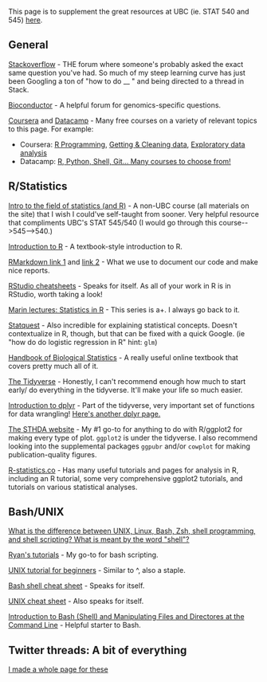 This page is to supplement the great resources at UBC (ie. STAT 540 and 545) [here](https://github.com/ettheberge/Coding_Intro/tree/main/UBC_groups_resources).

## General

[Stackoverflow](https://stackoverflow.com/) - THE forum where someone's probably asked the exact same question you've had. So much of my steep learning curve has just been Googling a ton of "how to do __ " and being directed to a thread in Stack.

[Bioconductor](https://support.bioconductor.org/) - A helpful forum for genomics-specific questions.

[Coursera](https://www.coursera.org/) and [Datacamp](https://www.datacamp.com/) - Many free courses on a variety of relevant topics to this page. For example:
- Coursera: [R Programming](https://www.coursera.org/learn/r-programming), [Getting & Cleaning data](https://www.coursera.org/learn/data-cleaning), [Exploratory data analysis](https://www.coursera.org/learn/exploratory-data-analysis) 
- Datacamp: [R, Python, Shell, Git... Many courses to choose from!](https://www.datacamp.com/search?utf8=%E2%9C%93&q=&tab=courses&facets%5Btechnology%5D%5B%5D=R&facets%5Btechnology%5D%5B%5D=Python&facets%5Btechnology%5D%5B%5D=Shell)

## R/Statistics

[Intro to the field of statistics (and R)](https://stat150.blog/) - A non-UBC course (all materials on the site) that I wish I could've self-taught from sooner. Very helpful resource that compliments UBC's STAT 545/540 (I would go through this course-->545-->540.)

[Introduction to R](https://cran.r-project.org/doc/contrib/Paradis-rdebuts_en.pdf) - A textbook-style introduction to R.

[RMarkdown link 1](https://rmarkdown.rstudio.com/articles_intro.html) and [link 2](https://bookdown.org/yihui/rmarkdown/) - What we use to document our code and make nice reports.

[RStudio cheatsheets](https://www.rstudio.com/resources/cheatsheets/) - Speaks for itself. As all of your work in R is in RStudio, worth taking a look! 

[Marin lectures: Statistics in R](https://www.statslectures.com/) - This series is a+. I always go back to it.

[Statquest](https://www.youtube.com/user/joshstarmer) - Also incredible for explaining statistical concepts. Doesn't contextualize in R, though, but that can be fixed with a quick Google. (ie "how do do logistic regression in R" hint: `glm`)

[Handbook of Biological Statistics](http://www.biostathandbook.com/) - A really useful online textbook that covers pretty much all of it.

[The Tidyverse](https://www.tidyverse.org/packages/) - Honestly, I can't recommend enough how much to start early/ do everything in the tidyverse. It'll make your life so much easier.   

[Introduction to dplyr](https://cran.r-project.org/web/packages/dplyr/vignettes/dplyr.html) - Part of the tidyverse, very important set of functions for data wrangling! [Here's another dplyr page.]( https://rpubs.com/justmarkham/dplyr-tutorial)

[The STHDA website](http://www.sthda.com/english/wiki/ggplot2-essentials) - My #1 go-to for anything to do with R/ggplot2 for making every type of plot. `ggplot2` is under the tidyverse. I also recommend looking into the supplemental packages `ggpubr` and/or `cowplot` for making publication-quality figures. 

[R-statistics.co](http://r-statistics.co/) - Has many useful tutorials and pages for analysis in R, including an R tutorial, some very comprehensive ggplot2 tutorials, and tutorials on various statistical analyses.

## Bash/UNIX

[What is the difference between UNIX, Linux, Bash, Zsh, shell programming, and shell scripting? What is meant by the word "shell"?](https://www.quora.com/What-is-the-difference-between-UNIX-Linux-Bash-Zsh-shell-programming-and-shell-scripting-What-is-meant-by-the-word-shell)

[Ryan's tutorials](https://ryanstutorials.net/bash-scripting-tutorial/) - My go-to for bash scripting.

[UNIX tutorial for beginners](http://www.ee.surrey.ac.uk/Teaching/Unix/) -  Similar to ^, also a staple.

[Bash shell cheat sheet](https://www.educative.io/blog/bash-shell-command-cheat-sheet) - Speaks for itself.

[UNIX cheat sheet](http://squirrel.sr.unh.edu/~jraeder/795895/uploads/UNIXCheatSheet.pdf) - Also speaks for itself.

[Introduction to Bash (Shell) and Manipulating Files and Directores at the Command Line](https://www.earthdatascience.org/courses/intro-to-earth-data-science/open-reproducible-science/bash/) - Helpful starter to Bash.

## Twitter threads: A bit of everything

[I made a whole page for these](https://github.com/ettheberge/Coding_Intro/blob/main/Internet_Resources/Twitter_Resources.md)
